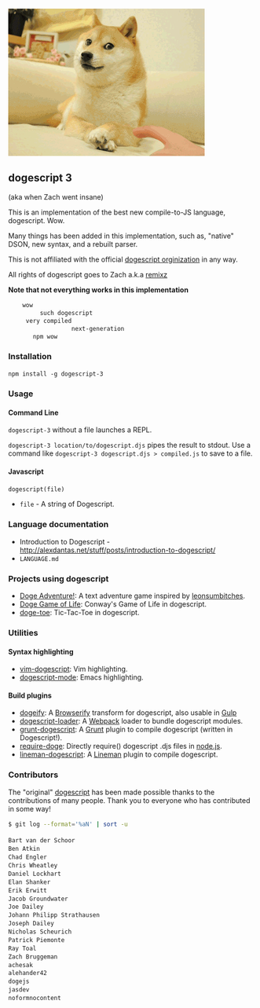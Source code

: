 ![dogescript](doge.gif)

## dogescript 3

(aka when Zach went insane)

This is an implementation of the best new compile-to-JS language, dogescript. Wow.

Many things has been added in this implementation, such as, "native" DSON, new syntax, and a rebuilt parser.

This is not affiliated with the official [dogescript orginization](https://github.com/dogescript) in any way.

All rights of dogescript goes to Zach a.k.a [remixz](https://github.com/remixz)

**Note that not everything works in this implementation**

```
    wow
         such dogescript
     very compiled
                  next-generation
       npm wow
```


### Installation

`npm install -g dogescript-3`

### Usage

#### Command Line

`dogescript-3` without a file launches a REPL.

`dogescript-3 location/to/dogescript.djs` pipes the result to stdout. Use a command like `dogescript-3 dogescript.djs > compiled.js` to save to a file.

#### Javascript

`dogescript(file)`
* `file` - A string of Dogescript.

### Language documentation

* Introduction to Dogescript - http://alexdantas.net/stuff/posts/introduction-to-dogescript/
* `LANGUAGE.md`

### Projects using dogescript

* [Doge Adventure!](https://github.com/ngscheurich/doge-adventure): A text adventure game inspired by [leonsumbitches](http://dailydoge.tumblr.com/post/21839788086/leonsumbitches-you-have-encountered-a-doge).
* [Doge Game of Life](https://github.com/eerwitt/doge-game-of-life): Conway's Game of Life in dogescript.
* [doge-toe](http://alexdantas.net/games/doge-toe/): Tic-Tac-Toe in dogescript.

### Utilities

#### Syntax highlighting

* [vim-dogescript](https://github.com/valeriangalliat/vim-dogescript): Vim highlighting.
* [dogescript-mode](https://github.com/alexdantas/dogescript-mode): Emacs highlighting.

#### Build plugins

* [dogeify](https://github.com/remixz/dogeify): A [Browserify](http://browserify.org/) transform for dogescript, also usable in [Gulp](https://github.com/gulpjs/gulp)
* [dogescript-loader](https://github.com/Bartvds/dogescript-loader): A [Webpack](https://Webpack.github.io) loader to bundle dogescript modules.
* [grunt-dogescript](https://github.com/Bartvds/grunt-dogescript): A [Grunt](http://gruntjs.com) plugin to compile dogescript (written in Dogescript!).
* [require-doge](https://github.com/Bartvds/require-doge): Directly require() dogescript .djs files in [node.js](http://www.nodejs.org).
* [lineman-dogescript](https://github.com/linemanjs/lineman-dogescript): A [Lineman](http://linemanjs.com/) plugin to compile dogescript.

### Contributors

The "original" [dogescript](https://github.com/dogescript/dogescript) has been made possible thanks to the contributions of many people. Thank you to everyone who has contributed in some way!

```bash
$ git log --format='%aN' | sort -u

Bart van der Schoor
Ben Atkin
Chad Engler
Chris Wheatley
Daniel Lockhart
Elan Shanker
Erik Erwitt
Jacob Groundwater
Joe Dailey
Johann Philipp Strathausen
Joseph Dailey
Nicholas Scheurich
Patrick Piemonte
Ray Toal
Zach Bruggeman
achesak
alehander42
dogejs
jasdev
noformnocontent
```